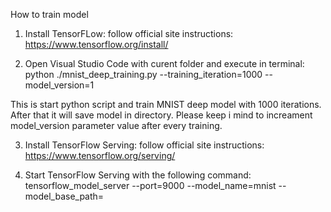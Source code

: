 How to train model

1. Install TensorFLow: follow official site instructions: https://www.tensorflow.org/install/ 

2. Open Visual Studio Code with curent folder and execute in terminal:
python ./mnist_deep_training.py --training_iteration=1000 --model_version=1 <Save Model Folder Path>

This is start python script and train MNIST deep model with 1000 iterations.
After that it will save model in <Save Model Folder Path> directory.
Please keep i mind to increament model_version parameter value after every training.

3. Install TensorFlow Serving: follow official site instructions: https://www.tensorflow.org/serving/

4. Start TensorFlow Serving with the following command:
tensorflow_model_server --port=9000 --model_name=mnist --model_base_path=<Save Model Folder Path>